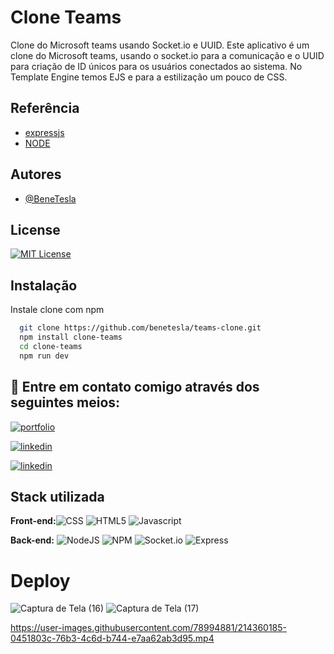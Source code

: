 
# Clone Teams
Clone do Microsoft teams usando Socket.io e UUID.
Este aplicativo é um clone do Microsoft teams, usando o socket.io para a comunicação e o UUID para criação de ID únicos para os usuários conectados ao sistema.
No Template Engine temos EJS e para a estilização um pouco de CSS.




## Referência

 - [expressjs](https://expressjs.com/pt-br/)
 - [NODE](https://nodejs.org/en/)

 

## Autores

- [@BeneTesla](https://github.com/benetesla)


## License

[![MIT License](https://img.shields.io/badge/License-MIT-green.svg)](https://choosealicense.com/licenses/mit/)


## Instalação

Instale clone com npm

```bash
  git clone https://github.com/benetesla/teams-clone.git
  npm install clone-teams
  cd clone-teams
  npm run dev
```
    
## 🔗 Entre em contato comigo através dos seguintes meios:

[![portfolio](https://img.shields.io/badge/my_portfolio-000?style=for-the-badge&logo=ko-fi&logoColor=white)](https://bene-teslav1.vercel.app/)

[![linkedin](https://img.shields.io/badge/linkedin-0A66C2?style=for-the-badge&logo=linkedin&logoColor=white)](https://www.linkedin.com/in/bene-tesla/)

[![linkedin](https://img.shields.io/badge/Instagram-E4405F?style=for-the-badge&logo=instagram&logoColor=white)](https://www.instagram.com/bene_tesla/)



## Stack utilizada

**Front-end:**![CSS](https://img.shields.io/badge/CSS3-1572B6?style=for-the-badge&logo=css3&logoColor=white)
![HTML5](https://img.shields.io/badge/HTML5-E34F26?style=for-the-badge&logo=html5&logoColor=white)
![Javascript](https://img.shields.io/badge/JavaScript-323330?style=for-the-badge&logo=javascript&logoColor=F7DF1E)

**Back-end:** ![NodeJS](https://img.shields.io/badge/Node.js-339933?style=for-the-badge&logo=nodedotjs&logoColor=white)
![NPM](https://img.shields.io/badge/npm-CB3837?style=for-the-badge&logo=npm&logoColor=white)
![Socket.io](https://img.shields.io/badge/Socket.io-010101?&style=for-the-badge&logo=Socket.io&logoColor=white)
![Express](https://img.shields.io/badge/Express.js-000000?style=for-the-badge&logo=express&logoColor=white)






# Deploy

![Captura de Tela (16)](https://user-images.githubusercontent.com/78994881/214363495-c9331c83-984f-4822-ad07-7c43c10d139a.png)
![Captura de Tela (17)](https://user-images.githubusercontent.com/78994881/214363506-4667e727-834a-4538-af0c-7dd0f1a777d1.png)

https://user-images.githubusercontent.com/78994881/214360185-0451803c-76b3-4c6d-b744-e7aa62ab3d95.mp4

